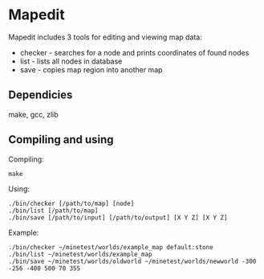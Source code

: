 # Mapedit

Mapedit includes 3 tools for editing and viewing map data:  
 - checker - searches for a node and prints coordinates of found nodes  
 - list - lists all nodes in database  
 - save - copies map region into another map  

## Dependicies
make, gcc, zlib  

## Compiling and using
Compiling: 
```
make 
```  
Using:  
```
./bin/checker [/path/to/map] [node]  
./bin/list [/path/to/map]  
./bin/save [/path/to/input] [/path/to/output] [X Y Z] [X Y Z] 
```   
Example:  
```
./bin/checker ~/minetest/worlds/example_map default:stone   
./bin/list ~/minetest/worlds/example_map  
./bin/save ~/minetest/worlds/oldworld ~/minetest/worlds/newworld -300 -256 -400 500 70 355 
```
